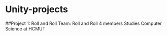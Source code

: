 # Unity-projects

##Project 1: Roll and Roll
Team: Roll and Roll
4 members
Studies Computer Science at HCMUT
